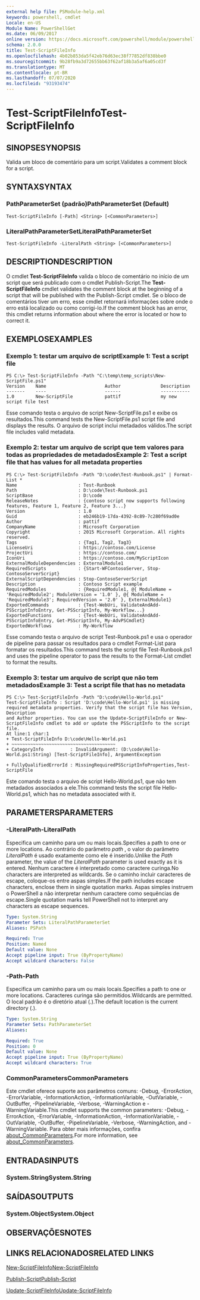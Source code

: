 ```yaml
---
external help file: PSModule-help.xml
keywords: powershell, cmdlet
Locale: en-US
Module Name: PowerShellGet
ms.date: 06/09/2017
online version: https://docs.microsoft.com/powershell/module/powershellget/test-scriptfileinfo?view=powershell-7.1&WT.mc_id=ps-gethelp
schema: 2.0.0
title: Test-ScriptFileInfo
ms.openlocfilehash: 4b02b853da5f42eb76d63ec38f77852df838bbe0
ms.sourcegitcommit: 9b28fb9a3d72655bb63f62af18b3a5af6a05cd3f
ms.translationtype: MT
ms.contentlocale: pt-BR
ms.lasthandoff: 07/07/2020
ms.locfileid: "93193474"
---
```

# <span data-ttu-id="8acff-103">Test-ScriptFileInfo</span><span class="sxs-lookup"><span data-stu-id="8acff-103">Test-ScriptFileInfo</span></span>

## <span data-ttu-id="8acff-104">SINOPSE</span><span class="sxs-lookup"><span data-stu-id="8acff-104">SYNOPSIS</span></span>
<span data-ttu-id="8acff-105">Valida um bloco de comentário para um script.</span><span class="sxs-lookup"><span data-stu-id="8acff-105">Validates a comment block for a script.</span></span>

## <span data-ttu-id="8acff-106">SYNTAX</span><span class="sxs-lookup"><span data-stu-id="8acff-106">SYNTAX</span></span>

### <span data-ttu-id="8acff-107">PathParameterSet (padrão)</span><span class="sxs-lookup"><span data-stu-id="8acff-107">PathParameterSet (Default)</span></span>

```
Test-ScriptFileInfo [-Path] <String> [<CommonParameters>]
```

### <span data-ttu-id="8acff-108">LiteralPathParameterSet</span><span class="sxs-lookup"><span data-stu-id="8acff-108">LiteralPathParameterSet</span></span>

```
Test-ScriptFileInfo -LiteralPath <String> [<CommonParameters>]
```

## <span data-ttu-id="8acff-109">DESCRIPTION</span><span class="sxs-lookup"><span data-stu-id="8acff-109">DESCRIPTION</span></span>

<span data-ttu-id="8acff-110">O cmdlet **Test-ScriptFileInfo** valida o bloco de comentário no início de um script que será publicado com o cmdlet Publish-Script.</span><span class="sxs-lookup"><span data-stu-id="8acff-110">The **Test-ScriptFileInfo** cmdlet validates the comment block at the beginning of a script that will be published with the Publish-Script cmdlet.</span></span>
<span data-ttu-id="8acff-111">Se o bloco de comentários tiver um erro, esse cmdlet retornará informações sobre onde o erro está localizado ou como corrigi-lo.</span><span class="sxs-lookup"><span data-stu-id="8acff-111">If the comment block has an error, this cmdlet returns information about where the error is located or how to correct it.</span></span>

## <span data-ttu-id="8acff-112">EXEMPLOS</span><span class="sxs-lookup"><span data-stu-id="8acff-112">EXAMPLES</span></span>

### <span data-ttu-id="8acff-113">Exemplo 1: testar um arquivo de script</span><span class="sxs-lookup"><span data-stu-id="8acff-113">Example 1: Test a script file</span></span>

```
PS C:\> Test-ScriptFileInfo -Path "C:\temp\temp_scripts\New-ScriptFile.ps1"
Version    Name                      Author               Description
-------    ----                      ------               -----------
1.0        New-ScriptFile            pattif               my new script file test
```

<span data-ttu-id="8acff-114">Esse comando testa o arquivo de script New-ScriptFile.ps1 e exibe os resultados.</span><span class="sxs-lookup"><span data-stu-id="8acff-114">This command tests the New-ScriptFile.ps1 script file and displays the results.</span></span>
<span data-ttu-id="8acff-115">O arquivo de script inclui metadados válidos.</span><span class="sxs-lookup"><span data-stu-id="8acff-115">The script file includes valid metadata.</span></span>

### <span data-ttu-id="8acff-116">Exemplo 2: testar um arquivo de script que tem valores para todas as propriedades de metadados</span><span class="sxs-lookup"><span data-stu-id="8acff-116">Example 2: Test a script file that has values for all metadata properties</span></span>

```
PS C:\> Test-ScriptFileInfo -Path "D:\code\Test-Runbook.ps1" | Format-List *
Name                       : Test-Runbook
Path                       : D:\code\Test-Runbook.ps1
ScriptBase                 : D:\code
ReleaseNotes               : {contoso script now supports following features, Feature 1, Feature 2, Feature 3...}
Version                    : 1.0
Guid                       : eb246b19-17da-4392-8c89-7c280f69ad0e
Author                     : pattif
CompanyName                : Microsoft Corporation
Copyright                  : 2015 Microsoft Corporation. All rights reserved.
Tags                       : {Tag1, Tag2, Tag3}
LicenseUri                 : https://contoso.com/License
ProjectUri                 : https://contoso.com/
IconUri                    : https://contoso.com/MyScriptIcon
ExternalModuleDependencies : ExternalModule1
RequiredScripts            : {Start-WFContosoServer, Stop-ContosoServerScript}
ExternalScriptDependencies : Stop-ContosoServerScript
Description                : Contoso Script example
RequiredModules            : {RequiredModule1, @{ ModuleName = 'RequiredModule2'; ModuleVersion = '1.0' }, @{ ModuleName = 'RequiredModule3'; RequiredVersion = '2.0' }, ExternalModule1}
ExportedCommands           : {Test-WebUri, ValidateAndAdd-PSScriptInfoEntry, Get-PSScriptInfo, My-Workflow...}
ExportedFunctions          : {Test-WebUri, ValidateAndAdd-PSScriptInfoEntry, Get-PSScriptInfo, My-AdvPSCmdlet}
ExportedWorkflows          : My-Workflow
```

<span data-ttu-id="8acff-117">Esse comando testa o arquivo de script Test-Runbook.ps1 e usa o operador de pipeline para passar os resultados para o cmdlet Format-List para formatar os resultados.</span><span class="sxs-lookup"><span data-stu-id="8acff-117">This command tests the script file Test-Runbook.ps1 and uses the pipeline operator to pass the results to the Format-List cmdlet to format the results.</span></span>

### <span data-ttu-id="8acff-118">Exemplo 3: testar um arquivo de script que não tem metadados</span><span class="sxs-lookup"><span data-stu-id="8acff-118">Example 3: Test a script file that has no metadata</span></span>

```
PS C:\> Test-ScriptFileInfo -Path "D:\code\Hello-World.ps1"
Test-ScriptFileInfo : Script 'D:\code\Hello-World.ps1' is missing required metadata properties. Verify that the script file has Version, Description
and Author properties. You can use the Update-ScriptFileInfo or New-ScriptFileInfo cmdlet to add or update the PSScriptInfo to the script file.
At line:1 char:1
+ Test-ScriptFileInfo D:\code\Hello-World.ps1
+ ~~~~~~~~~~~~~~~~~~~~~~~~~~~~~~~~~~~~~~~
+ CategoryInfo          : InvalidArgument: (D:\code\Hello-World.ps1:String) [Test-ScriptFileInfo], ArgumentException

+ FullyQualifiedErrorId : MissingRequiredPSScriptInfoProperties,Test-ScriptFile
```

<span data-ttu-id="8acff-119">Este comando testa o arquivo de script Hello-World.ps1, que não tem metadados associados a ele.</span><span class="sxs-lookup"><span data-stu-id="8acff-119">This command tests the script file Hello-World.ps1, which has no metadata associated with it.</span></span>

## <span data-ttu-id="8acff-120">PARAMETERS</span><span class="sxs-lookup"><span data-stu-id="8acff-120">PARAMETERS</span></span>

### <span data-ttu-id="8acff-121">-LiteralPath</span><span class="sxs-lookup"><span data-stu-id="8acff-121">-LiteralPath</span></span>

<span data-ttu-id="8acff-122">Especifica um caminho para um ou mais locais.</span><span class="sxs-lookup"><span data-stu-id="8acff-122">Specifies a path to one or more locations.</span></span>
<span data-ttu-id="8acff-123">Ao contrário do parâmetro *path* , o valor do parâmetro *LiteralPath* é usado exatamente como ele é inserido.</span><span class="sxs-lookup"><span data-stu-id="8acff-123">Unlike the *Path* parameter, the value of the *LiteralPath* parameter is used exactly as it is entered.</span></span>
<span data-ttu-id="8acff-124">Nenhum caractere é interpretado como caractere curinga.</span><span class="sxs-lookup"><span data-stu-id="8acff-124">No characters are interpreted as wildcards.</span></span>
<span data-ttu-id="8acff-125">Se o caminho incluir caracteres de escape, coloque-os entre aspas simples.</span><span class="sxs-lookup"><span data-stu-id="8acff-125">If the path includes escape characters, enclose them in single quotation marks.</span></span>
<span data-ttu-id="8acff-126">Aspas simples instruem o PowerShell a não interpretar nenhum caractere como sequências de escape.</span><span class="sxs-lookup"><span data-stu-id="8acff-126">Single quotation marks tell PowerShell not to interpret any characters as escape sequences.</span></span>

```yaml
Type: System.String
Parameter Sets: LiteralPathParameterSet
Aliases: PSPath

Required: True
Position: Named
Default value: None
Accept pipeline input: True (ByPropertyName)
Accept wildcard characters: False
```

### <span data-ttu-id="8acff-127">-Path</span><span class="sxs-lookup"><span data-stu-id="8acff-127">-Path</span></span>

<span data-ttu-id="8acff-128">Especifica um caminho para um ou mais locais.</span><span class="sxs-lookup"><span data-stu-id="8acff-128">Specifies a path to one or more locations.</span></span>
<span data-ttu-id="8acff-129">Caracteres curinga são permitidos.</span><span class="sxs-lookup"><span data-stu-id="8acff-129">Wildcards are permitted.</span></span>
<span data-ttu-id="8acff-130">O local padrão é o diretório atual (.).</span><span class="sxs-lookup"><span data-stu-id="8acff-130">The default location is the current directory (.).</span></span>

```yaml
Type: System.String
Parameter Sets: PathParameterSet
Aliases:

Required: True
Position: 0
Default value: None
Accept pipeline input: True (ByPropertyName)
Accept wildcard characters: True
```

### <span data-ttu-id="8acff-131">CommonParameters</span><span class="sxs-lookup"><span data-stu-id="8acff-131">CommonParameters</span></span>

<span data-ttu-id="8acff-132">Este cmdlet oferece suporte aos parâmetros comuns: -Debug, -ErrorAction, -ErrorVariable, -InformationAction, -InformationVariable, -OutVariable, -OutBuffer, -PipelineVariable, -Verbose, -WarningAction e -WarningVariable.</span><span class="sxs-lookup"><span data-stu-id="8acff-132">This cmdlet supports the common parameters: -Debug, -ErrorAction, -ErrorVariable, -InformationAction, -InformationVariable, -OutVariable, -OutBuffer, -PipelineVariable, -Verbose, -WarningAction, and -WarningVariable.</span></span> <span data-ttu-id="8acff-133">Para obter mais informações, confira [about_CommonParameters](https://go.microsoft.com/fwlink/?LinkID=113216).</span><span class="sxs-lookup"><span data-stu-id="8acff-133">For more information, see [about_CommonParameters](https://go.microsoft.com/fwlink/?LinkID=113216).</span></span>

## <span data-ttu-id="8acff-134">ENTRADAS</span><span class="sxs-lookup"><span data-stu-id="8acff-134">INPUTS</span></span>

### <span data-ttu-id="8acff-135">System.String</span><span class="sxs-lookup"><span data-stu-id="8acff-135">System.String</span></span>

## <span data-ttu-id="8acff-136">SAÍDAS</span><span class="sxs-lookup"><span data-stu-id="8acff-136">OUTPUTS</span></span>

### <span data-ttu-id="8acff-137">System.Object</span><span class="sxs-lookup"><span data-stu-id="8acff-137">System.Object</span></span>

## <span data-ttu-id="8acff-138">OBSERVAÇÕES</span><span class="sxs-lookup"><span data-stu-id="8acff-138">NOTES</span></span>

## <span data-ttu-id="8acff-139">LINKS RELACIONADOS</span><span class="sxs-lookup"><span data-stu-id="8acff-139">RELATED LINKS</span></span>

[<span data-ttu-id="8acff-140">New-ScriptFileInfo</span><span class="sxs-lookup"><span data-stu-id="8acff-140">New-ScriptFileInfo</span></span>](New-ScriptFileInfo.md)

[<span data-ttu-id="8acff-141">Publish-Script</span><span class="sxs-lookup"><span data-stu-id="8acff-141">Publish-Script</span></span>](Publish-Script.md)

[<span data-ttu-id="8acff-142">Update-ScriptFileInfo</span><span class="sxs-lookup"><span data-stu-id="8acff-142">Update-ScriptFileInfo</span></span>](Update-ScriptFileInfo.md)

